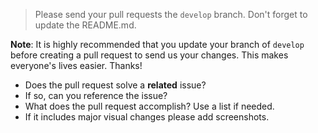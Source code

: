 > Please send your pull requests the `develop` branch.
> Don't forget to update the README.md.

**Note**: It is highly recommended that you update your branch of
`develop` before creating a pull request to send us your changes.
This makes everyone's lives easier.
Thanks!

- Does the pull request solve a **related** issue?
- If so, can you reference the issue?
- What does the pull request accomplish? Use a list if needed.
- If it includes major visual changes please add screenshots.

